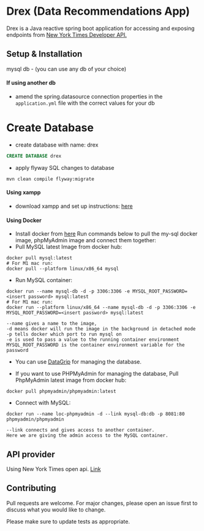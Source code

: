 # Drex (Data Recommendations App)

Drex is a Java reactive spring boot application for accessing and exposing endpoints
from [New York Times Developer API.](https://developer.nytimes.com/apis)

## Setup & Installation
mysql db - (you can use any db of your choice)

#### If using another db
- amend the spring.datasource connection properties in the `application.yml` file with the correct values for your db

# Create Database
- create database with name: drex
```sql
CREATE DATABASE drex
```

- apply flyway SQL changes to database
```maven
mvn clean compile flyway:migrate
```

#### Using xampp
- download xampp and set up instructions: [here](https://www.apachefriends.org/index.html)

#### Using Docker
- Install docker from [here](https://www.docker.com/get-started/)
  Run commands below to pull the my-sql docker image, phpMyAdmin image and connect them together:
- Pull MySQL latest Image from docker hub:

```docker
docker pull mysql:latest
# For M1 mac run:
docker pull --platform linux/x86_64 mysql
```

- Run MySQL container:
```docker
docker run --name mysql-db -d -p 3306:3306 -e MYSQL_ROOT_PASSWORD=<insert password> mysql:latest
# For M1 mac run:
docker run --platform linux/x86_64 --name mysql-db -d -p 3306:3306 -e MYSQL_ROOT_PASSWORD=<insert password> mysql:latest
```

```
--name gives a name to the image, 
-d means docker will run the image in the background in detached mode
-p tells docker which port to run mysql on
-e is used to pass a value to the running container environment 
MYSQL_ROOT_PASSWORD is the container environment variable for the password
```

- You can use [DataGrip](https://www.jetbrains.com/datagrip/download/#section=mac) for managing the database.

- If you want to use PHPMyAdmin for managing the database, Pull PhpMyAdmin latest image from docker hub:

```docker
docker pull phpmyadmin/phpmyadmin:latest
```

- Connect with MySQL:
```docker
docker run --name loc-phpmyadmin -d --link mysql-db:db -p 8081:80 phpmyadmin/phpmyadmin
```

```
--link connects and gives access to another container. 
Here we are giving the admin access to the MySQL container.
```

## API provider
Using New York Times open api. [Link](https://developer.nytimes.com/apis)

## Contributing
Pull requests are welcome. For major changes, please open an issue first to discuss what you would like to change.

Please make sure to update tests as appropriate.